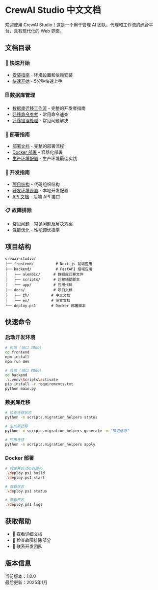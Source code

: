 # CrewAI Studio 中文文档

欢迎使用 CrewAI Studio！这是一个用于管理 AI 团队、代理和工作流的综合平台，具有现代化的 Web 界面。

## 文档目录

### 🚀 快速开始
- [安装指南](installation.md) - 环境设置和依赖安装
- [快速开始](quickstart.md) - 5分钟快速上手

### 🗄️ 数据库管理
- [数据库迁移工作流](database/migration-workflow.md) - 完整的开发者指南
- [迁移命令参考](database/migration-reference.md) - 常用命令速查
- [迁移错误处理](database/migration-errors.md) - 常见问题解决

### 🚢 部署指南
- [部署文档](deployment/deployment-guide.md) - 完整的部署流程
- [Docker 部署](deployment/docker-deployment.md) - 容器化部署
- [生产环境配置](deployment/production-setup.md) - 生产环境最佳实践

### 🔧 开发指南
- [项目结构](development/project-structure.md) - 代码组织结构
- [开发环境设置](development/dev-environment.md) - 本地开发配置
- [API 文档](development/api-docs.md) - 后端 API 接口

### 📋 故障排除
- [常见问题](troubleshooting/common-issues.md) - 常见问题及解决方案
- [性能优化](troubleshooting/performance.md) - 性能调优指南

## 项目结构

```
crewai-studio/
├── frontend/          # Next.js 前端应用
├── backend/           # FastAPI 后端应用
│   ├── alembic/      # 数据库迁移文件
│   ├── scripts/      # 迁移辅助脚本
│   └── app/          # 应用代码
├── docs/             # 项目文档
│   ├── zh/          # 中文文档
│   └── en/          # 英文文档
└── deploy.ps1       # Docker 部署脚本
```

## 快速命令

### 启动开发环境

```bash
# 前端 (端口 3000)
cd frontend
npm install
npm run dev

# 后端 (端口 8000)
cd backend
.\.venv\Scripts\activate
pip install -r requirements.txt
python main.py
```

### 数据库迁移

```bash
# 检查迁移状态
python -m scripts.migration_helpers status

# 生成新迁移
python -m scripts.migration_helpers generate -m "描述信息"

# 应用迁移
python -m scripts.migration_helpers apply
```

### Docker 部署

```bash
# 构建并启动所有服务
.\deploy.ps1 build
.\deploy.ps1 start

# 查看状态
.\deploy.ps1 status

# 查看日志
.\deploy.ps1 logs
```

## 获取帮助

- 📖 查看详细文档
- 🐛 检查故障排除部分
- 💬 联系开发团队

## 版本信息

当前版本：1.0.0  
最后更新：2025年1月